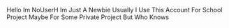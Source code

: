 Hello Im NoUserH
Im Just A Newbie
Usually I Use This Account For School Project 
Maybe For Some Private Project But Who Knows 
<!---
NoUserH/NoUserH is a ✨ special ✨ repository because its `README.md` (this file) appears on your GitHub profile.
You can click the Preview link to take a look at your changes.
--->
